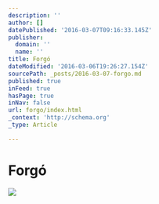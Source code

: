 ```yaml
---
description: ''
author: []
datePublished: '2016-03-07T09:16:33.145Z'
publisher:
  domain: ''
  name: ''
title: Forgó
dateModified: '2016-03-06T19:26:27.154Z'
sourcePath: _posts/2016-03-07-forgo.md
published: true
inFeed: true
hasPage: true
inNav: false
url: forgo/index.html
_context: 'http://schema.org'
_type: Article

---
```

# Forgó
![](https://the-grid-user-content.s3-us-west-2.amazonaws.com/d1314054-0fe7-4b21-b203-671e5d377e37.png)